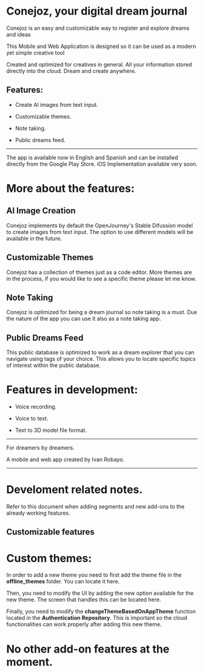 # Conejoz, your digital dream journal

Conejoz is an easy and customizable way to register and explore dreams and ideas

This Mobile and Web Application is designed so it can be used as a modern yet simple creative tool

Created and optimized for creatives in general. All your information stored directly into the cloud. Dream and create anywhere.

## Features:

- Create AI images from text input. 

- Customizable themes. 

- Note taking.

- Public dreams feed.

-------------------------------------------

The app is available now in English and Spanish and can be installed directly from the Google Play Store. iOS Implementation available very soon. 

# More about the features: 

## AI Image Creation

Conejoz implements by default the OpenJourney's Stable Difussion model to create images from text input. The option to use different models will be available in the future.

## Customizable Themes

Conejoz has a collection of themes just as a code editor. More themes are in the process, if you would like to see a specific theme please let me know.

## Note Taking

Conejoz is optimized for being a dream journal so note taking is a must. Due the nature of the app you can use it also as a note taking app.

## Public Dreams Feed

This public database is optimized to work as a dream explorer that you can navigate using tags of your choice. This allows you to locate specific topics of interest within the public database.

# Features in development:

- Voice recording.

- Voice to text.

- Text to 3D model file format.

-------------------------------------------

For dreamers by dreamers.

A mobile and web app created by Ivan Robayo.

-------------------------------------------

# Develoment related notes. 

Refer to this document when adding segments and new add-ons to the already working features. 

## Customizable features 

# Custom themes:

In order to add a new theme you need to first add the theme file in the **offline_themes** folder. You can locate it here. 

Then, you need to modify the UI by adding the new option available for the new theme. The screen that handles this can be located here. 

Finally, you need to modify the **changeThemeBasedOnAppTheme** function located in the **Authentication Repository**. This is important so the cloud functionalities can work properly after adding this new theme. 

# No other add-on features at the moment. 
